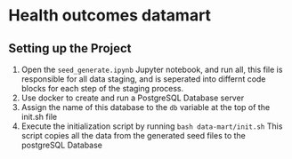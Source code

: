 # Health outcomes datamart

## Setting up the Project

  1. Open the ```seed_generate.ipynb``` Jupyter notebook, and run all, this file is responsible for all data staging, and is seperated into differnt code blocks for each step of the staging process.
  2. Use docker to create and run a PostgreSQL Database server
  3. Assign the name of this database to the ```db``` variable at the top of the init.sh file
  4. Execute the initialization script by running ```bash data-mart/init.sh``` This script copies all the data from the generated seed files to the postgreSQL Database